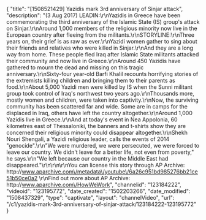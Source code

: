 {
    "title": "[1508521429] Yazidis mark 3rd anniversary of Sinjar attack",
    "description": "(3 Aug 2017) LEADIN:\r\nYazidis in Greece have been commemorating the third anniversary of the Islamic State (IS) group's attack on Sinjar.\r\nAround 1,000 members of the religious minority now live in the European country after fleeing from the militants.\r\nSTORYLINE:\r\nThree years on, their grief is as raw as ever.\r\nYazidi women gather to sing about their friends and relatives who were killed in Sinjar.\r\nAnd they are a long way from home. These people fled Iraq after Islamic State militants attacked their community and now live in Greece.\r\nAround 450 Yazidis have gathered to mourn the dead and missing on this tragic anniversary.\r\nSixty-four year-old Barfi Khalil recounts horrifying stories of the extremists killing children and bringing them to their parents as food.\r\nAbout 5,000 Yazidi men were killed by IS when the Sunni militant group took control of Iraq's northwest two years ago.\r\nThousands more, mostly women and children, were taken into captivity.\r\nNow, the surviving community has been scattered far and wide. Some are in camps for the displaced in Iraq, others have left the country altogether.\r\nAround 1,000 Yazidis live in Greece.\r\nAnd at today's event in Nea Appolonia, 60 kilometres east of Thessaloniki, the banners and t-shirts show they are concerned their religious minority could disappear altogether.\r\nShekh Nouri Shengali, a Yazidi religious leader, calls the events of 2014 \"genocide\".\r\n\"We were murdered, we were persecuted, we were forced to leave our country. We didn't leave for a better life, not even from poverty,\" he says.\r\n\"We left because our country in the Middle East had disappeared.\"\r\n\r\n\r\nYou can license this story through AP Archive: http:\/\/www.aparchive.com\/metadata\/youtube\/6a26c951bd985276bb21ce51b50ce0a2 \r\nFind out more about AP Archive: http:\/\/www.aparchive.com\/HowWeWork",
    "channelid": "123184222",
    "videoid": "123195772",
    "date_created": "1502203266",
    "date_modified": "1508437329",
    "type": "captivate",
    "layout": "channelVideo",
    "url": "\/c1\/yazidis-mark-3rd-anniversary-of-sinjar-attack\/123184222-123195772"
}
